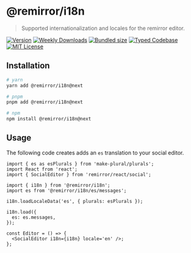 # @remirror/i18n

> Supported internationalization and locales for the remirror editor.

[![Version][version]][npm] [![Weekly Downloads][downloads-badge]][npm] [![Bundled size][size-badge]][size] [![Typed Codebase][typescript]](#) [![MIT License][license]](#)

[version]: https://flat.badgen.net/npm/v/@remirror/i18n/next
[npm]: https://npmjs.com/package/@remirror/i18n/v/next
[license]: https://flat.badgen.net/badge/license/MIT/purple
[size]: https://bundlephobia.com/result?p=@remirror/i18n@next
[size-badge]: https://flat.badgen.net/bundlephobia/minzip/@remirror/i18n
[typescript]: https://flat.badgen.net/badge/icon/TypeScript?icon=typescript&label
[downloads-badge]: https://badgen.net/npm/dw/@remirror/i18n/red?icon=npm

## Installation

```bash
# yarn
yarn add @remirror/i18n@next

# pnpm
pnpm add @remirror/i18n@next

# npm
npm install @remirror/i18n@next
```

## Usage

The following code creates adds an `es` translation to your social editor.

```tsx
import { es as esPlurals } from 'make-plural/plurals';
import React from 'react';
import { SocialEditor } from 'remirror/react/social';

import { i18n } from '@remirror/i18n';
import es from '@remirror/i18n/es/messages';

i18n.loadLocaleData('es', { plurals: esPlurals });

i18n.load({
  es: es.messages,
});

const Editor = () => {
  <SocialEditor i18n={i18n} locale='en' />;
};
```
